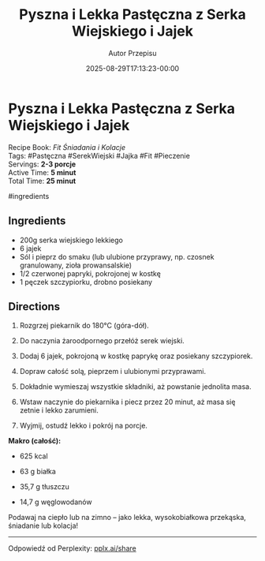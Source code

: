 ﻿---
draft: true
title: "Pyszna i Lekka Pastęczna z Serka Wiejskiego i Jajek"
author: "Autor Przepisu"
recipe_image: images/recipe-headers/default.avif
date: 2025-08-29T17:13:23-00:00
categories: ["do-kategoryzacji"]
tags: ["draft"]
tagline: "Przepis do sformatowania"
servings: 4
prep_time: 15
cook: true
cook_time: 30
calories: 300
protein: 20
fat: 10
carbohydrate: 25
---
# Pyszna i Lekka Pastęczna z Serka Wiejskiego i Jajek

Recipe Book: _Fit Śniadania i Kolacje_  
Tags: #Pastęczna #SerekWiejski #Jajka #Fit #Pieczenie  
Servings: **2-3 porcje**  
Active Time: **5 minut**  
Total Time: **25 minut**

#ingredients
## Ingredients

-  200g serka wiejskiego lekkiego
-  6 jajek
-  Sól i pieprz do smaku (lub ulubione przyprawy, np. czosnek granulowany, zioła prowansalskie)
-  1/2 czerwonej papryki, pokrojonej w kostkę
-  1 pęczek szczypiorku, drobno posiekany

## Directions

1. Rozgrzej piekarnik do 180°C (góra-dół).
    
2. Do naczynia żaroodpornego przełóż serek wiejski.
    
3. Dodaj 6 jajek, pokrojoną w kostkę paprykę oraz posiekany szczypiorek.
    
4. Dopraw całość solą, pieprzem i ulubionymi przyprawami.
    
5. Dokładnie wymieszaj wszystkie składniki, aż powstanie jednolita masa.
    
6. Wstaw naczynie do piekarnika i piecz przez 20 minut, aż masa się zetnie i lekko zarumieni.
    
7. Wyjmij, ostudź lekko i pokrój na porcje.
    

**Makro (całość):**

- 625 kcal
    
- 63 g białka
    
- 35,7 g tłuszczu
    
- 14,7 g węglowodanów
    

Podawaj na ciepło lub na zimno – jako lekka, wysokobiałkowa przekąska, śniadanie lub kolacja!

---

Odpowiedź od Perplexity: [pplx.ai/share](https://www.perplexity.ai/search/pplx.ai/share)
